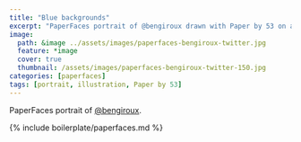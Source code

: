 ```yaml
---
title: "Blue backgrounds"
excerpt: "PaperFaces portrait of @bengiroux drawn with Paper by 53 on an iPad."
image: 
  path: &image ../assets/images/paperfaces-bengiroux-twitter.jpg 
  feature: *image
  cover: true
  thumbnail: /assets/images/paperfaces-bengiroux-twitter-150.jpg
categories: [paperfaces]
tags: [portrait, illustration, Paper by 53]
---
```


PaperFaces portrait of [@bengiroux](https://twitter.com/bengiroux).

{% include boilerplate/paperfaces.md %}

